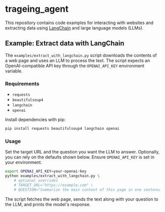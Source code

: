 # trageing_agent

This repository contains code examples for interacting with websites and extracting data using [LangChain](https://github.com/hwchase17/langchain) and large language models (LLMs).

## Example: Extract data with LangChain

The `examples/extract_with_langchain.py` script downloads the contents of a web page and uses an LLM to process the text. The script expects an OpenAI-compatible API key through the `OPENAI_API_KEY` environment variable.

### Requirements

- `requests`
- `beautifulsoup4`
- `langchain`
- `openai`

Install dependencies with pip:

```bash
pip install requests beautifulsoup4 langchain openai
```

### Usage

Set the target URL and the question you want the LLM to answer. Optionally, you can rely on the defaults shown below. Ensure `OPENAI_API_KEY` is set in your environment.

```bash
export OPENAI_API_KEY=your-openai-key
python examples/extract_with_langchain.py \
    # optional overrides
    # TARGET_URL="https://example.com" \
    # QUESTION="Summarize the main content of this page in one sentence."
```

The script fetches the web page, sends the text along with your question to the LLM, and prints the model's response.
